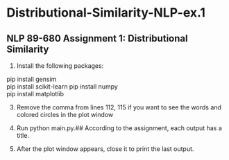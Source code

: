 # Distributional-Similarity-NLP-ex.1
## NLP 89-680 Assignment 1: Distributional Similarity ##
1. Install the following packages:
   
pip install gensim  
pip install scikit-learn
pip install numpy     
pip install matplotlib

3. Remove the comma from lines 112, 115 if you want to see the words and colored circles in the plot window

4. Run python main.py.##
According to the assignment, each output has a title.

5. After the plot window appears, close it to print the last output.

